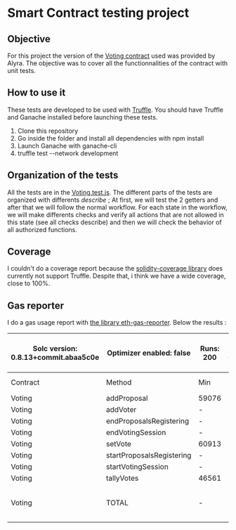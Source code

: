 # Smart Contract testing project

## Objective

For this project the version of the [Voting contract](/contracts/Voting.sol) used was provided by Alyra. The objective was to cover all the functionnalities of the contract with unit tests.

## How to use it

These tests are developed to be used with [Truffle](<https://trufflesuite.com/>). You should have Truffle and Ganache installed before launching these tests.

1. Clone this repository
2. Go inside the folder and install all dependencies with npm install
3. Launch Ganache with ganache-cli
4. truffle test --network development

## Organization of the tests

All the tests are in the [Voting.test.js](/test/Voting.test.js). The different parts of the tests are organized with differents *describe* ;
At first, we will test the 2 getters and after that we will follow the normal workflow.
For each state in the workflow, we will make differents checks and verify all actions that are not allowed in this state (see all checks describe) and then we will check the behavior of all authorized functions.

## Coverage

I couldn't do a coverage report because the [solidity-coverage library](https://github.com/sc-forks/solidity-coverage) does currently not support Truffle.
Despite that, i think we have a wide coverage, close to 100%.

## Gas reporter

I do a gas usage report with [the library eth-gas-reporter](<https://github.com/cgewecke/eth-gas-reporter>). Below the results :

| Solc version: 0.8.13+commit.abaa5c0e  | Optimizer enabled: false | Runs: 200 |  Block limit: 6718946 gas | | | |
| ------------- | ------------- | ------------- | ------------- | ------------- | ------------- | ------------- |
| Contract  | Method  | Min | Max | Avg | # calls | eur (avg) |
| Voting  | addProposal  | 59076 | 59136 | 59081 | 48 | - |
| Voting  | addVoter  | - | - | 50220 | 65 | - |
| Voting  | endProposalsRegistering  | - | - | 30599 | 26 | - |
| Voting  | endVotingSession  | - | - | 30533 | 16 | - |
| Voting  | setVote  | 60913 | 78013 | 74593 | 20 | - |
| Voting  | startProposalsRegistering  | - | - | 94840 | 36 | - |
| Voting  | startVotingSession  | - | - | 30554 | 24 | - |
| Voting  | tallyVotes  | 46561 | 66477 | 54221 | 13 | - |
| Voting  | TOTAL  | - | - | 1970027 | 29.3 % of limit | - |
